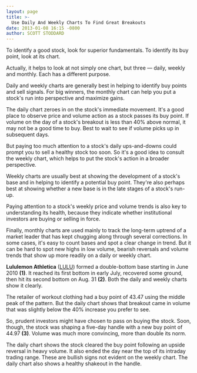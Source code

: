 ```yaml
---
layout: page
title: >-
  Use Daily And Weekly Charts To Find Great Breakouts
date: 2013-01-08 16:15 -0800
author: SCOTT STODDARD
---
```





To identify a good stock, look for superior fundamentals. To identify its buy point, look at its chart.

  

Actually, it helps to look at not simply one chart, but three — daily, weekly and monthly. Each has a different purpose.

  

Daily and weekly charts are generally best in helping to identify buy points and sell signals. For big winners, the monthly chart can help you put a stock's run into perspective and maximize gains.

  

The daily chart zeroes in on the stock's immediate movement. It's a good place to observe price and volume action as a stock passes its buy point. If volume on the day of a stock's breakout is less than 40% above normal, it may not be a good time to buy. Best to wait to see if volume picks up in subsequent days.

  

But paying too much attention to a stock's daily ups-and-downs could prompt you to sell a healthy stock too soon. So it's a good idea to consult the weekly chart, which helps to put the stock's action in a broader perspective.

  

Weekly charts are usually best at showing the development of a stock's base and in helping to identify a potential buy point. They're also perhaps best at showing whether a new base is in the late stages of a stock's run-up.

  

Paying attention to a stock's weekly price and volume trends is also key to understanding its health, because they indicate whether institutional investors are buying or selling in force.

  

Finally, monthly charts are used mainly to track the long-term uptrend of a market leader that has kept chugging along through several corrections. In some cases, it's easy to count bases and spot a clear change in trend. But it can be hard to spot new highs in low volume, bearish reversals and volume trends that show up more readily on a daily or weekly chart.

  

**Lululemon Athletica** ([LULU](https://research.investors.com/quote.aspx?symbol=LULU)) formed a double-bottom base starting in June 2010 **(1)**. It reached its first bottom in early July, recovered some ground, then hit its second bottom on Aug. 31 **(2)**. Both the daily and weekly charts show it clearly.

  

The retailer of workout clothing had a buy point of 43.47 using the middle peak of the pattern. But the daily chart shows that breakout came in volume that was slightly below the 40% increase you prefer to see.

  

So, prudent investors might have chosen to pass on buying the stock. Soon, though, the stock was shaping a five-day handle with a new buy point of 44.97 **(3)**. Volume was much more convincing, more than double its norm.

  

The daily chart shows the stock cleared the buy point following an upside reversal in heavy volume. It also ended the day near the top of its intraday trading range. These are bullish signs not evident on the weekly chart. The daily chart also shows a healthy shakeout in the handle.




